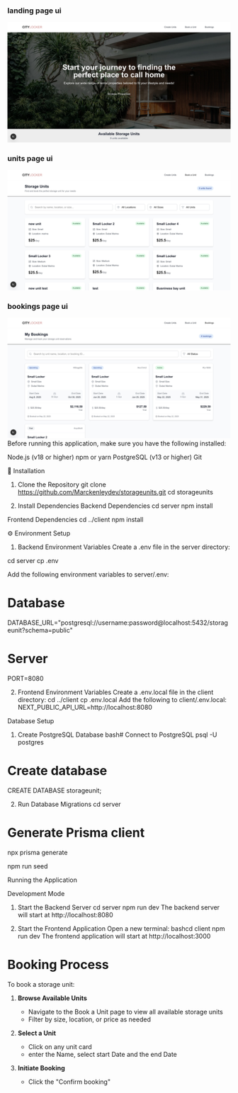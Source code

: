 ### landing page ui
![landing page ui](./assets/landing.jpg)
### units page ui
![units page ui](./assets/unitsdash.jpg)
### bookings page ui
![bookings page ui](./assets/bookingdash.jpg)
Before running this application, make sure you have the following installed:

Node.js (v18 or higher)
npm or yarn
PostgreSQL (v13 or higher)
Git

🚀 Installation

1. Clone the Repository
git clone https://github.com/Marckenleydev/storageunits.git
cd storageunits

2. Install Dependencies
Backend Dependencies
cd server
npm install

Frontend Dependencies
cd ../client
npm install

⚙️ Environment Setup
1. Backend Environment Variables
Create a .env file in the server directory:

cd server
cp .env

Add the following environment variables to server/.env:
# Database
DATABASE_URL="postgresql://username:password@localhost:5432/storageunit?schema=public"

# Server
PORT=8080

2. Frontend Environment Variables
Create a .env.local file in the client directory:
cd ../client
cp  .env.local
Add the following to client/.env.local:
NEXT_PUBLIC_API_URL=http://localhost:8080

 Database Setup
1. Create PostgreSQL Database
bash# Connect to PostgreSQL
psql -U postgres

# Create database
CREATE DATABASE storageunit;

2. Run Database Migrations
cd server

# Generate Prisma client
npx prisma generate

npm run seed

Running the Application

Development Mode
1. Start the Backend Server
cd server
npm run dev
The backend server will start at http://localhost:8080

2. Start the Frontend Application
Open a new terminal:
bashcd client
npm run dev
The frontend application will start at http://localhost:3000

# Booking Process

To book a storage unit:

1. **Browse Available Units**
   - Navigate to the Book a Unit page to view all available storage units
   - Filter by size, location, or price as needed

2. **Select a Unit**
   - Click on any unit card
   - enter the Name, select start Date and the end Date

3. **Initiate Booking**
   - Click the "Confirm booking"